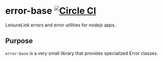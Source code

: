 # error-base [![Circle CI](https://circleci.com/gh/LeisureLink/error-base.svg?style=svg)](https://circleci.com/gh/LeisureLink/error-base)

LeisureLink errors and error utilities for nodejs apps.

## Purpose

`error-base` is a very small library that provides specialized Error classes.


